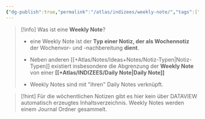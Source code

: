 ```yaml
---
{"dg-publish":true,"permalink":"/atlas/indizees/weekly-note/","tags":["class/admin"],"noteIcon":""}
---
```



> [!info] Was ist eine **Weekly Note**?
> - eine Weekly Note ist der **Typ einer Notiz, der als Wochennotiz** der Wochenvor- und -nachbereitung **dient**. 
> 
> - Neben anderen [[+Atlas/Notes/Ideas+Notes/Notiz-Typen\|Notiz-Typen]] existiert insbesondere die Abgrenzung der **Weekly Note** von einer **[[+Atlas/INDIZEES/Daily Note\|Daily Note]]**
> - Weekly Notes sind mit "ihren" Daily Notes verknüpft.

> [!hint] Für die wöchentlichen Notizen gibt es hier kein über DATAVIEW automatisch erzeugtes Inhaltsverzeichnis. Weekly Notes werden einem Journal Ordner gesammelt. 

